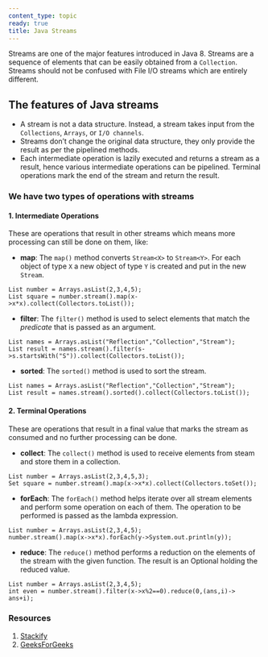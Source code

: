 ```yaml
---
content_type: topic
ready: true
title: Java Streams
---
```


Streams are one of the major features introduced in Java 8. Streams are a sequence of elements that can be easily obtained from a `Collection`. Streams should not be confused with File I/O streams which are entirely different.

## The features of Java streams

- A stream is not a data structure. Instead, a stream takes input from the `Collections`, `Arrays`, or `I/O channels`.
- Streams don’t change the original data structure, they only provide the result as per the pipelined methods.
- Each intermediate operation is lazily executed and returns a stream as a result, hence various intermediate operations can be pipelined. Terminal operations mark the end of the stream and return the result.

### We have two types of operations with streams

#### 1. Intermediate Operations

These are operations that result in other streams which means more processing can still be done on them, like:

- **map**: The `map()` method converts `Stream<X>` to `Stream<Y>`. For each object of type `X` a new object of type `Y` is created and put in the new `Stream`.

```
List number = Arrays.asList(2,3,4,5);
List square = number.stream().map(x->x*x).collect(Collectors.toList());
```

- **filter**: The `filter()` method is used to select elements that match the *predicate* that is passed as an argument.

```
List names = Arrays.asList("Reflection","Collection","Stream");
List result = names.stream().filter(s->s.startsWith("S")).collect(Collectors.toList());
```

- **sorted**: The `sorted()` method is used to sort the stream.

```
List names = Arrays.asList("Reflection","Collection","Stream");
List result = names.stream().sorted().collect(Collectors.toList());
```

#### 2. Terminal Operations

These are operations that result in a final value that marks the stream as consumed and no further processing can be done.

- **collect**: The `collect()` method is used to receive elements from steam and store them in a collection.

```
List number = Arrays.asList(2,3,4,5,3);
Set square = number.stream().map(x->x*x).collect(Collectors.toSet());
```

- **forEach**: The `forEach()` method helps iterate over all stream elements and perform some operation on each of them. The operation to be performed is passed as the lambda expression.

```
List number = Arrays.asList(2,3,4,5);
number.stream().map(x->x*x).forEach(y->System.out.println(y));
```

- **reduce**: The `reduce()` method performs a reduction on the elements of the stream with the given function. The result is an Optional holding the reduced value.

```
List number = Arrays.asList(2,3,4,5);
int even = number.stream().filter(x->x%2==0).reduce(0,(ans,i)-> ans+i);
```

### Resources
1. [Stackify](https://stackify.com/streams-guide-java-8/)
2. [GeeksForGeeks](https://www.geeksforgeeks.org/stream-in-java/)
